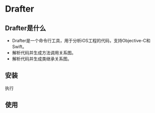 # Drafter

## Drafter是什么

- Drafter是一个命令行工具，用于分析iOS工程的代码，支持Objective-C和Swift。
- 解析代码并生成方法调用关系图。
- 解析代码并生成类继承关系图。

## 安装

执行

## 使用


